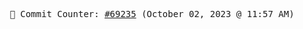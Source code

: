 <p align="center">
    <samp>
        📮 Commit Counter: <a href="https://github.com/Javascript-void0/Javascript-void0/commits/main">#69235</a> (October 02, 2023 @ 11:57 AM)
    </samp>
</p>
